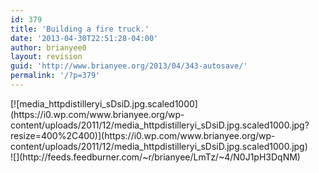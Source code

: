 ```yaml
---
id: 379
title: 'Building a fire truck.'
date: '2013-04-30T22:51:28-04:00'
author: brianyee0
layout: revision
guid: 'http://www.brianyee.org/2013/04/343-autosave/'
permalink: '/?p=379'
---
```


<div class="p_embed p_image_embed">[![media_httpdistilleryi_sDsiD.jpg.scaled1000](https://i0.wp.com/www.brianyee.org/wp-content/uploads/2011/12/media_httpdistilleryi_sDsiD.jpg.scaled1000.jpg?resize=400%2C400)](https://i0.wp.com/www.brianyee.org/wp-content/uploads/2011/12/media_httpdistilleryi_sDsiD.jpg.scaled1000.jpg)</div>![](http://feeds.feedburner.com/~r/brianyee/LmTz/~4/N0J1pH3DqNM)